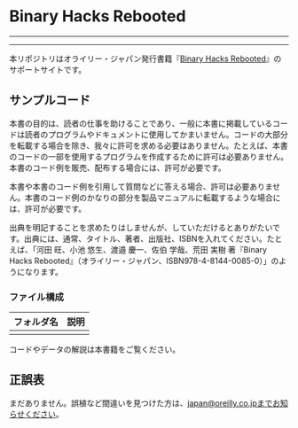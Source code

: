 # Binary Hacks Rebooted

---

<!--あとで<img src="cover.jpg" width="50%">-->

---

本リポジトリはオライリー・ジャパン発行書籍『[Binary Hacks Rebooted](https://www.oreilly.co.jp/books/9784814400850)』のサポートサイトです。


## サンプルコード

本書の目的は、読者の仕事を助けることであり、一般に本書に掲載しているコードは読者のプログラムやドキュメントに使用してかまいません。コードの大部分を転載する場合を除き、我々に許可を求める必要はありません。たとえば、本書のコードの一部を使用するプログラムを作成するために許可は必要ありません。本書のコード例を販売、配布する場合には、許可が必要です。

本書や本書のコード例を引用して質問などに答える場合、許可は必要ありません。本書のコード例のかなりの部分を製品マニュアルに転載するような場合には、許可が必要です。

出典を明記することを求めたりはしませんが、していただけるとありがたいです。出典には、通常、タイトル、著者、出版社、ISBNを入れてください。たとえば、「河田 旺、小池 悠生、渡邉 慶一、佐伯 学哉、荒田 実樹 著『Binary Hacks Rebooted』（オライリー・ジャパン、ISBN978-4-8144-0085-0）」のようになります。

### ファイル構成

|フォルダ名 |説明                         |
|:--        |:--                          |
|  |  |

コードやデータの解説は本書籍をご覧ください。

## 正誤表

まだありません。誤植など間違いを見つけた方は、japan@oreilly.co.jpまでお知らせください。

